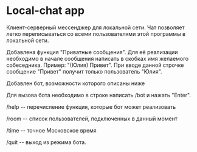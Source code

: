 # Local-chat app
Клиент-серверный мессенджер для локальной сети.
Чат позволяет легко переписываться со всеми пользователями этой программы в локальной сети. 

Добавлена функция "Приватные сообщения". Для её реализации необходимо в начале сообщения написать в скобках имя желаемого собеседника. Пример: "(Юлия) Привет". При вводе данной строчке сообщение "Привет" получит только пользователь "Юлия". 

Добавлен бот, возможности которого описаны ниже

Для вызова бота необходимо в строке написать /bot и нажать "Enter". 

/help  -- перечисление функция, которые бот может реализовать

/room  -- список пользователей, подключенных в данный момент 

/time  -- точное Московское время

/quit  -- выход из режима бота. 
